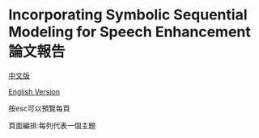# Incorporating Symbolic Sequential Modeling for Speech Enhancement 論文報告

[中文版](https://toonnyy8.github.io/PPT/Incorporating-Symbolic-Sequential-Modeling-for-Speech-Enhancement/)

[English Version](https://toonnyy8.github.io/PPT/Incorporating-Symbolic-Sequential-Modeling-for-Speech-Enhancement/index-en.html)


按esc可以預覽每頁

頁面編排:每列代表一個主題